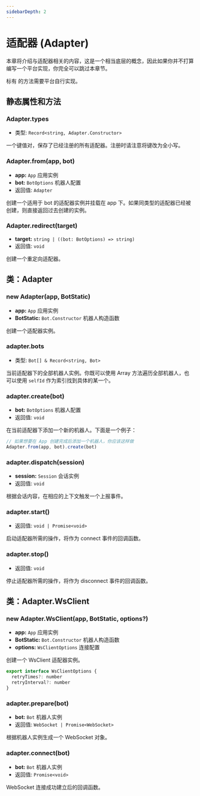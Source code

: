 ```yaml
---
sidebarDepth: 2
---
```


# 适配器 (Adapter)

本章将介绍与适配器相关的内容，这是一个相当底层的概念，因此如果你并不打算编写一个平台实现，你完全可以跳过本章节。

标有 <Badge text="abstract" vertical="baseline"/> 的方法需要平台自行实现。

## 静态属性和方法

### Adapter.types

- 类型: `Record<string, Adapter.Constructor>`

一个键值对，保存了已经注册的所有适配器。注册时请注意将键改为全小写。

### Adapter.from(app, bot)

- **app:** `App` 应用实例
- **bot:** `BotOptions` 机器人配置
- 返回值: `Adapter`

创建一个适用于 bot 的适配器实例并挂载在 app 下。如果同类型的适配器已经被创建，则直接返回过去创建的实例。

### Adapter.redirect(target)

- **target:** `string | ((bot: BotOptions) => string)`
- 返回值: `void`

创建一个重定向适配器。

## 类：Adapter

### new Adapter(app, BotStatic)

- **app:** `App` 应用实例
- **BotStatic:** `Bot.Constructor` 机器人构造函数

创建一个适配器实例。

### adapter.bots

- 类型: `Bot[] & Record<string, Bot>`

当前适配器下的全部机器人实例。你既可以使用 Array 方法遍历全部机器人，也可以使用 `selfId` 作为索引找到具体的某一个。

### adapter.create(bot)

- **bot:** `BotOptions` 机器人配置
- 返回值: `void`

在当前适配器下添加一个新的机器人。下面是一个例子：

```js
// 如果想要在 App 创建完成后添加一个机器人，你应该这样做
Adapter.from(app, bot).create(bot)
```

### adapter.dispatch(session)

- **session:** `Session` 会话实例
- 返回值: `void`

根据会话内容，在相应的上下文触发一个上报事件。

### adapter.start() <Badge text="abstract"/>

- 返回值: `void | Promise<void>`

启动适配器所需的操作，将作为 connect 事件的回调函数。

### adapter.stop() <Badge text="abstract"/>

- 返回值: `void`

停止适配器所需的操作，将作为 disconnect 事件的回调函数。

## 类：Adapter.WsClient

### new Adapter.WsClient(app, BotStatic, options?)

- **app:** `App` 应用实例
- **BotStatic:** `Bot.Constructor` 机器人构造函数
- **options:** `WsClientOptions` 连接配置

创建一个 WsClient 适配器实例。

```js
export interface WsClientOptions {
  retryTimes?: number
  retryInterval?: number
}
```

### adapter.prepare(bot) <Badge text="abstract"/>

- **bot:** `Bot` 机器人实例
- 返回值: `WebSocket | Promise<WebSocket>`

根据机器人实例生成一个 WebSocket 对象。

### adapter.connect(bot) <Badge text="abstract"/>

- **bot:** `Bot` 机器人实例
- 返回值: `Promise<void>`

WebSocket 连接成功建立后的回调函数。
